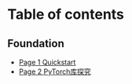 # Table of contents

## Foundation

* [Page 1 Quickstart](README.md)
* [Page 2 PyTorch库探究](foundation/page-2-pytorch-ku-tan-jiu.md)
